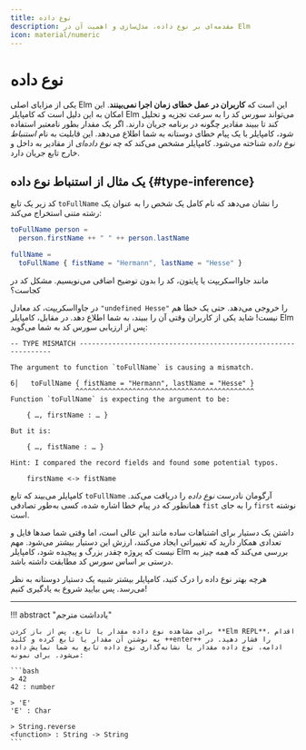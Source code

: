 ```yaml
---
title: نوع داده
description: مقدمه‌ای بر نوع داده، مدل‌سازی و اهمیت آن در Elm
icon: material/numeric
---
```


# نوع داده

یکی از مزایای اصلی Elm این است که **کاربران در عمل خطای زمان اجرا نمی‌بینند**. این امکان به این دلیل است که کامپایلر Elm می‌تواند سورس کد را به سرعت تجزیه و تحلیل کند تا ببیند مقادیر چگونه در برنامه جریان دارند. اگر یک مقدار بطور نامعتبر استفاده شود، کامپایلر با یک پیام خطای دوستانه به شما اطلاع می‌دهد. این قابلیت به نام *استنباط نوع داده* شناخته می‌شود. کامپایلر مشخص می‌کند که چه *نوع داده‌ای* از مقادیر به داخل و خارج تابع جریان دارد.

## یک مثال از استنباط نوع داده {#type-inference}

کد زیر یک تابع `toFullName` را نشان می‌دهد که نام کامل یک شخص را به عنوان یک رشته متنی استخراج می‌کند:

```elm
toFullName person =
  person.firstName ++ " " ++ person.lastName

fullName =
  toFullName { fistName = "Hermann", lastName = "Hesse" }
```

مانند جاوااسکریپت یا پایتون، کد را بدون توضیح اضافی می‌نویسیم. مشکل کد در کجاست؟

در جاوااسکریپت، کد معادل `"undefined Hesse"` را خروجی می‌دهد. حتی یک خطا هم نیست! شاید یکی از کاربران وقتی آن را ببیند، به شما اطلاع دهد. در مقابل، کامپایلر Elm پس از ارزیابی سورس کد به شما می‌گوید:

```
-- TYPE MISMATCH ---------------------------------------------------------------

The argument to function `toFullName` is causing a mismatch.

6│   toFullName { fistName = "Hermann", lastName = "Hesse" }
                ^^^^^^^^^^^^^^^^^^^^^^^^^^^^^^^^^^^^^^^^^^^^
Function `toFullName` is expecting the argument to be:

    { …, firstName : … }

But it is:

    { …, fistName : … }

Hint: I compared the record fields and found some potential typos.

    firstName <-> fistName
```

کامپایلر می‌بیند که تابع `toFullName` آرگومان نادرست *نوع داده* را دریافت می‌کند. همانطور که در پیام خطا اشاره شده، کسی به‌طور تصادفی `fist` را به جای `first` نوشته است.

داشتن یک دستیار برای اشتباهات ساده مانند این عالی است، اما وقتی شما صدها فایل و تعدادی همکار دارید که تغییراتی ایجاد می‌کنند، ارزش این دستیار بیشتر می‌شود. مهم نیست که پروژه چقدر بزرگ و پیچیده شود، کامپایلر Elm بررسی می‌کند که *همه چیز* به درستی بر اساس سورس کد مطابقت داشته باشد.

هرچه بهتر نوع داده را درک کنید، کامپایلر بیشتر شبیه یک دستیار دوستانه به نظر می‌رسد. پس بیایید شروع به یادگیری کنیم!

***

!!! abstract "یادداشت مترجم"

	برای مشاهده نوع داده مقدار یا تابع، پس از باز کردن **Elm REPL**، اقدام به نوشتن آن مقدار یا تابع کرده و کلید ++enter++ را فشار دهید. در ادامه، نوع داده مقدار یا نشانه‌گذاری نوع داده تابع به شما نمایش داده می‌شود. برای نمونه:

	```bash
	> 42
	42 : number

	> 'E'
	'E' : Char

	> String.reverse
	<function> : String -> String
	```